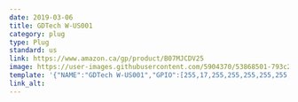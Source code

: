 ```yaml
---
date: 2019-03-06
title: GDTech W-US001
category: plug
type: Plug
standard: us
link: https://www.amazon.ca/gp/product/B07MJCDV25
image: https://user-images.githubusercontent.com/5904370/53868501-793c2400-3ff6-11e9-9dd1-b2ab7a9c7748.png
template: '{"NAME":"GDTech W-US001","GPIO":[255,17,255,255,255,255,255,255,255,56,21,255,255],"FLAG":1,"BASE":18}' 
link_alt: 
---
```









